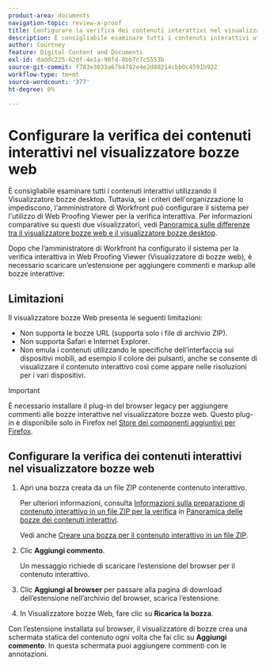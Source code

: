 ```yaml
---
product-area: documents
navigation-topic: review-a-proof
title: Configurare la verifica dei contenuti interattivi nel visualizzatore bozze web
description: È consigliabile esaminare tutti i contenuti interattivi utilizzando il Visualizzatore bozze desktop. Tuttavia, se i criteri dell'organizzazione lo impediscono, l'amministratore di Workfront può configurare il sistema per l'utilizzo di Web Proofing Viewer per la verifica interattiva. Per informazioni comparative su questi due visualizzatori, vedere Differenze tra Web Proofing Viewer e Desktop Proofing Viewer overview.
author: Courtney
feature: Digital Content and Documents
exl-id: daddc225-62df-4e1a-98fd-8bb7c7c5553b
source-git-commit: f783e3033a67b4702e4e2d80214cbb0c4591b922
workflow-type: tm+mt
source-wordcount: '377'
ht-degree: 0%

---
```


# Configurare la verifica dei contenuti interattivi nel visualizzatore bozze web

È consigliabile esaminare tutti i contenuti interattivi utilizzando il Visualizzatore bozze desktop. Tuttavia, se i criteri dell&#39;organizzazione lo impediscono, l&#39;amministratore di Workfront può configurare il sistema per l&#39;utilizzo di Web Proofing Viewer per la verifica interattiva. Per informazioni comparative su questi due visualizzatori, vedi [Panoramica sulle differenze tra il visualizzatore bozze web e il visualizzatore bozze desktop](../../../../review-and-approve-work/proofing/proofing-overview/understand-differences-between-web-viewer.md).

Dopo che l’amministratore di Workfront ha configurato il sistema per la verifica interattiva in Web Proofing Viewer (Visualizzatore di bozze web), è necessario scaricare un’estensione per aggiungere commenti e markup alle bozze interattive:

## Limitazioni

Il visualizzatore bozze Web presenta le seguenti limitazioni:

* Non supporta le bozze URL (supporta solo i file di archivio ZIP).
* Non supporta Safari e Internet Explorer.
* Non emula i contenuti utilizzando le specifiche dell’interfaccia sui dispositivi mobili, ad esempio il colore dei pulsanti, anche se consente di visualizzare il contenuto interattivo così come appare nelle risoluzioni per i vari dispositivi.

>[!IMPORTANT]
>
>È necessario installare il plug-in del browser legacy per aggiungere commenti alle bozze interattive nel visualizzatore bozze web. Questo plug-in è disponibile solo in Firefox nel [Store dei componenti aggiuntivi per Firefox](https://addons.mozilla.org/en-US/firefox/addon/proofhq-rich-media-review/).

## Configurare la verifica dei contenuti interattivi nel visualizzatore bozze web

1. Apri una bozza creata da un file ZIP contenente contenuto interattivo.

   Per ulteriori informazioni, consulta [Informazioni sulla preparazione di contenuto interattivo in un file ZIP per la verifica](../../../../review-and-approve-work/proofing/proofing-overview/interactive-content-proofs.md#howtoprepareaninteractiveziparchive) in [Panoramica delle bozze dei contenuti interattivi](../../../../review-and-approve-work/proofing/proofing-overview/interactive-content-proofs.md).

   Vedi anche [Creare una bozza per il contenuto interattivo in un file ZIP](../../../../review-and-approve-work/proofing/creating-proofs-within-workfront/generate-proof-interactive-content.md).

1. Clic **Aggiungi commento**.

   Un messaggio richiede di scaricare l’estensione del browser per il contenuto interattivo.

1. Clic **Aggiungi al browser** per passare alla pagina di download dell’estensione nell’archivio del browser, scarica l’estensione.
1. In Visualizzatore bozze Web, fare clic su **Ricarica la bozza**.

Con l’estensione installata sul browser, il visualizzatore di bozze crea una schermata statica del contenuto ogni volta che fai clic su **Aggiungi commento**. In questa schermata puoi aggiungere commenti con le annotazioni.

 
